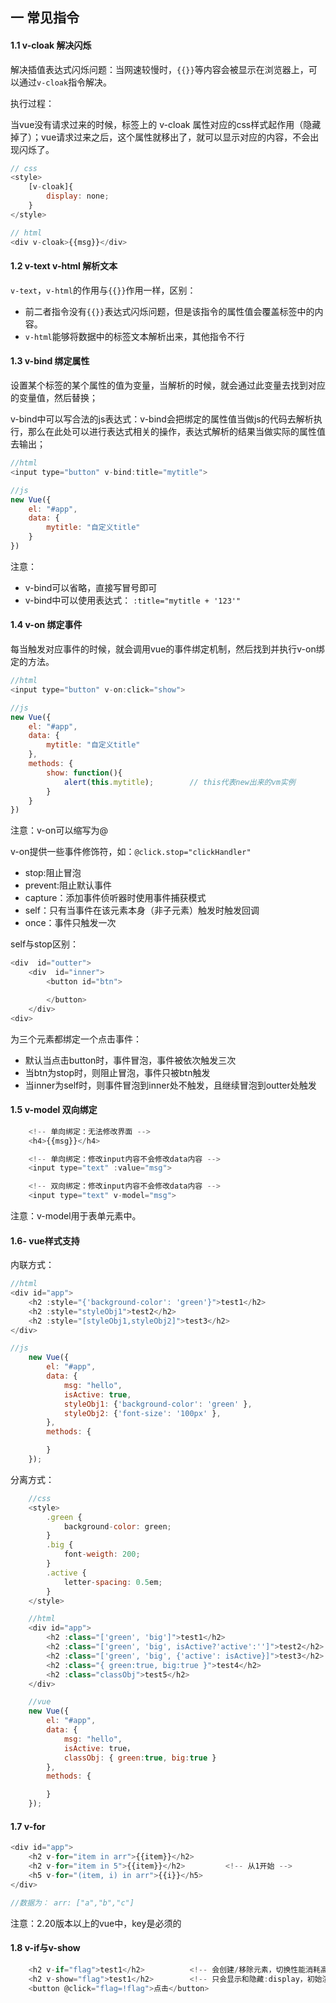 ## 一 常见指令

#### 1.1 v-cloak 解决闪烁

解决插值表达式闪烁问题：当网速较慢时，`{{}}`等内容会被显示在浏览器上，可以通过`v-cloak`指令解决。

执行过程：

当vue没有请求过来的时候，标签上的 v-cloak 属性对应的css样式起作用（隐藏掉了）；vue请求过来之后，这个属性就移出了，就可以显示对应的内容，不会出现闪烁了。

```js
// css
<style>
    [v-cloak]{
        display: none;
    }
</style>

// html
<div v-cloak>{{msg}}</div>
```

#### 1.2 v-text v-html 解析文本

`v-text`，`v-html`的作用与`{{}}`作用一样，区别：
- 前二者指令没有`{{}}`表达式闪烁问题，但是该指令的属性值会覆盖标签中的内容。  
- `v-html`能够将数据中的标签文本解析出来，其他指令不行

#### 1.3 v-bind 绑定属性
设置某个标签的某个属性的值为变量，当解析的时候，就会通过此变量去找到对应的变量值，然后替换；

v-bind中可以写合法的js表达式：v-bind会把绑定的属性值当做js的代码去解析执行，那么在此处可以进行表达式相关的操作，表达式解析的结果当做实际的属性值去输出；

```js
//html
<input type="button" v-bind:title="mytitle">

//js
new Vue({
    el: "#app",
    data: {
        mytitle: "自定义title"
    }
})
```

注意：
- v-bind可以省略，直接写冒号即可
- v-bind中可以使用表达式： `:title="mytitle + '123'"`

#### 1.4 v-on 绑定事件
每当触发对应事件的时候，就会调用vue的事件绑定机制，然后找到并执行v-on绑定的方法。
```js
//html
<input type="button" v-on:click="show">

//js
new Vue({
    el: "#app",
    data: {
        mytitle: "自定义title"
    },
    methods: {
        show: function(){
            alert(this.mytitle);        // this代表new出来的vm实例
        }
    }
})
```

注意：v-on可以缩写为@  

v-on提供一些事件修饰符，如：`@click.stop="clickHandler"`
- stop:阻止冒泡
- prevent:阻止默认事件
- capture：添加事件侦听器时使用事件捕获模式
- self：只有当事件在该元素本身（非子元素）触发时触发回调
- once：事件只触发一次

self与stop区别：
```js
<div  id="outter">
    <div  id="inner">
        <button id="btn">

        </button>
    </div>
<div>
```

为三个元素都绑定一个点击事件：
- 默认当点击button时，事件冒泡，事件被依次触发三次
- 当btn为stop时，则阻止冒泡，事件只被btn触发
- 当inner为self时，则事件冒泡到inner处不触发，且继续冒泡到outter处触发

#### 1.5 v-model 双向绑定

```js
    <!-- 单向绑定：无法修改界面 -->
    <h4>{{msg}}</h4>

    <!-- 单向绑定：修改input内容不会修改data内容 -->
    <input type="text" :value="msg">

    <!-- 双向绑定：修改input内容不会修改data内容 -->
    <input type="text" v-model="msg">
```

注意：v-model用于表单元素中。

#### 1.6- vue样式支持

内联方式：
```js
//html
<div id="app">
    <h2 :style="{'background-color': 'green'}">test1</h2>
    <h2 :style="styleObj1">test2</h2>
    <h2 :style="[styleObj1,styleObj2]">test3</h2>
</div>

//js
    new Vue({
        el: "#app",
        data: {
            msg: "hello",
            isActive: true,
            styleObj1: {'background-color': 'green' },
            styleObj2: {'font-size': '100px' },
        },
        methods: {

        }
    });

```

分离方式：
```js
    //css
    <style>
        .green {
            background-color: green;
        }
        .big {
            font-weigth: 200;
        }
        .active {
            letter-spacing: 0.5em;
        }
    </style>

    //html
    <div id="app">
        <h2 :class="['green', 'big']">test1</h2>
        <h2 :class="['green', 'big', isActive?'active':'']">test2</h2>
        <h2 :class="['green', 'big', {'active': isActive}]">test3</h2>
        <h2 :class="{ green:true, big:true }">test4</h2>
        <h2 :class="classObj">test5</h2>
    </div>

    //vue
    new Vue({
        el: "#app",
        data: {
            msg: "hello",
            isActive: true，
            classObj: { green:true, big:true }
        },
        methods: {

        }
    });
```

#### 1.7 v-for

```js
<div id="app">
    <h2 v-for="item in arr">{{item}}</h2>
    <h2 v-for="item in 5">{{item}}</h2>         <!-- 从1开始 -->
    <h5 v-for="(item, i) in arr">{{i}}</h5>
</div>

//数据为： arr: ["a","b","c"]
```

注意：2.20版本以上的vue中，key是必须的

#### 1.8 v-if与v-show

```js
    <h2 v-if="flag">test1</h2>          <!-- 会创建/移除元素，切换性能消耗高 -->
    <h2 v-show="flag">test1</h2>        <!-- 只会显示和隐藏:display，初始渲染消耗高 -->
    <button @click="flag=!flag">点击</button>
```